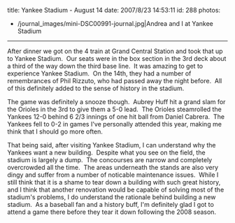 title: Yankee Stadium - August 14
date: 2007/8/23 14:53:11
id: 288
photos:
- /journal_images/mini-DSC00991-journal.jpg|Andrea and I at Yankee Stadium
---
After dinner we got on the 4 train at Grand Central Station and took that up to Yankee Stadium.  Our seats were in the box section in the 3rd deck about a third of the way down the third base line.  It was amazing to get to experience Yankee Stadium.  On the 14th, they had a number of remembrances of Phil Rizzuto, who had passed away the night before.  All of this definitely added to the sense of history in the stadium.

The game was definitely a snooze though.  Aubrey Huff hit a grand slam for the Orioles in the 3rd to give them a 5-0 lead.  The Orioles steamrolled the Yankees 12-0 behind 6 2/3 innings of one hit ball from Daniel Cabrera.  The Yankees fell to 0-2 in games I've personally attended this year, making me think that I should go more often.

That being said, after visiting Yankee Stadium, I can understand why the Yankees want a new building.  Despite what you see on the field, the stadium is largely a dump.  The concourses are narrow and completely overcrowded all the time.  The areas underneath the stands are also very dingy and suffer from a number of noticable maintenance issues.  While I still think that it is a shame to tear down a building with such great history, and I think that another renovation would be capable of solving most of the stadium's problems, I do understand the rationale behind building a new stadium.  As a baseball fan and a history buff, I'm definitely glad I got to attend a game there before they tear it down following the 2008 season.